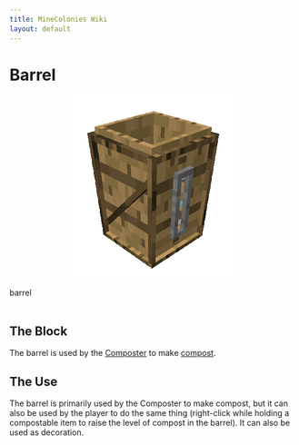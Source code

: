 ```yaml
---
title: MineColonies Wiki
layout: default
---
```

# Barrel 

<div class="infobox box text-center">
    <p style="text-align:center;"><img src="../../assets/images/items/barrel.png" alt="Barrel"></p>
    <recipe>barrel</recipe>
</div>
<br>

## The Block

The barrel is used by the [Composter](../../source/workers/composter) to make [compost](../../source/items/compost).
<br>

## The Use

The barrel is primarily used by the Composter to make compost, but it can also be used by the player to do the same thing (right-click while holding a compostable item to raise the level of compost in the barrel). It can also be used as decoration.
